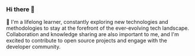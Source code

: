 ### Hi there 👋
🌱 I'm a lifelong learner, constantly exploring new technologies and methodologies to stay at the forefront of the ever-evolving tech landscape. Collaboration and knowledge sharing are also important to me, and I'm excited to contribute to open source projects and engage with the developer community.
